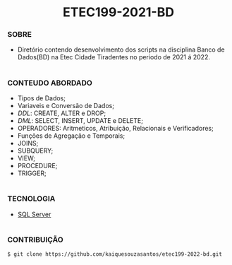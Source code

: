 <h1 align=center>ETEC199-2021-BD</h1>

### SOBRE

- Diretório contendo desenvolvimento dos scripts na disciplina Banco de Dados(BD) na Etec Cidade Tiradentes no periodo de 2021 á 2022.

#
### CONTEUDO ABORDADO

- Tipos de Dados;
- Variaveis e Conversão de Dados;
- *DDL*: CREATE, ALTER e DROP;
- *DML*: SELECT, INSERT, UPDATE e DELETE;
- OPERADORES: Aritmeticos, Atribuição, Relacionais e Verificadores;
- Funções de Agregação e Temporais;
- JOINS;
- SUBQUERY;
- VIEW;
- PROCEDURE;
- TRIGGER;

#
### TECNOLOGIA
- [SQL Server]()

#
### CONTRIBUIÇÃO

```
$ git clone https://github.com/kaiquesouzasantos/etec199-2022-bd.git 
```

